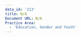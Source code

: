 ```yaml
---
data_id: '213'
title: N/A
Document URL: N/A
Practice Area:
  - 'Education, Gender and Youth'
---
```

